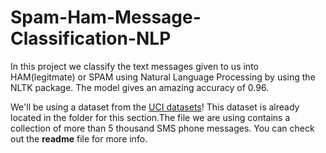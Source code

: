 # Spam-Ham-Message-Classification-NLP

In this project we classify the text messages given to us into HAM(legitmate) or SPAM using Natural Language Processing by using the NLTK package. The model gives an amazing accuracy of 0.96.

We'll be using a dataset from the [UCI datasets](https://archive.ics.uci.edu/ml/datasets/SMS+Spam+Collection)! This dataset is already located in the folder for this section.The file we are using contains a collection of more than 5 thousand SMS phone messages. You can check out the **readme** file for more info.
